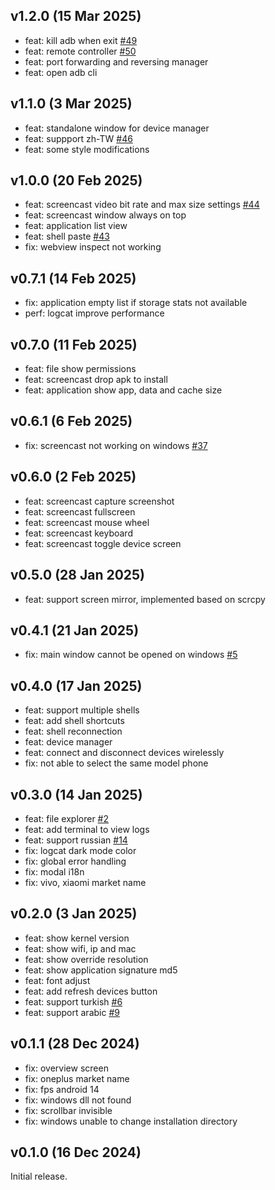 ## v1.2.0 (15 Mar 2025)

* feat: kill adb when exit [#49](https://github.com/liriliri/aya/issues/49)
* feat: remote controller [#50](https://github.com/liriliri/aya/issues/50)
* feat: port forwarding and reversing manager
* feat: open adb cli

## v1.1.0 (3 Mar 2025)

* feat: standalone window for device manager
* feat: suppport zh-TW [#46](https://github.com/liriliri/aya/issues/46)
* feat: some style modifications

## v1.0.0 (20 Feb 2025)

* feat: screencast video bit rate and max size settings [#44](https://github.com/liriliri/aya/issues/44)
* feat: screencast window always on top
* feat: application list view
* feat: shell paste [#43](https://github.com/liriliri/aya/issues/43)
* fix: webview inspect not working

## v0.7.1 (14 Feb 2025)

* fix: application empty list if storage stats not available
* perf: logcat improve performance

## v0.7.0 (11 Feb 2025)

* feat: file show permissions
* feat: screencast drop apk to install
* feat: application show app, data and cache size

## v0.6.1 (6 Feb 2025)

* fix: screencast not working on windows [#37](https://github.com/liriliri/aya/issues/37)

## v0.6.0 (2 Feb 2025)

* feat: screencast capture screenshot
* feat: screencast fullscreen
* feat: screencast mouse wheel
* feat: screencast keyboard
* feat: screencast toggle device screen

## v0.5.0 (28 Jan 2025)

* feat: support screen mirror, implemented based on scrcpy

## v0.4.1 (21 Jan 2025)

* fix: main window cannot be opened on windows [#5](https://github.com/liriliri/aya/issues/5)

## v0.4.0 (17 Jan 2025)

* feat: support multiple shells
* feat: add shell shortcuts
* feat: shell reconnection
* feat: device manager
* feat: connect and disconnect devices wirelessly
* fix: not able to select the same model phone 

## v0.3.0 (14 Jan 2025)

* feat: file explorer [#2](https://github.com/liriliri/aya/issues/2)
* feat: add terminal to view logs
* feat: support russian [#14](https://github.com/liriliri/aya/pull/14)
* fix: logcat dark mode color
* fix: global error handling
* fix: modal i18n
* fix: vivo, xiaomi market name

## v0.2.0 (3 Jan 2025)

* feat: show kernel version
* feat: show wifi, ip and mac
* feat: show override resolution
* feat: show application signature md5
* feat: font adjust
* feat: add refresh devices button
* feat: support turkish [#6](https://github.com/liriliri/aya/pull/6)
* feat: support arabic [#9](https://github.com/liriliri/aya/pull/9)

## v0.1.1 (28 Dec 2024)

* fix: overview screen
* fix: oneplus market name
* fix: fps android 14
* fix: windows dll not found
* fix: scrollbar invisible
* fix: windows unable to change installation directory

## v0.1.0 (16 Dec 2024)

Initial release.
